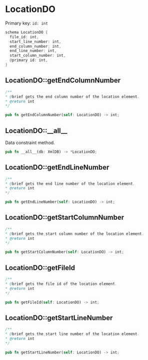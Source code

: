 # LocationDO

Primary key: `id: int`

```rust
schema LocationDO {
  file_id: int,
  start_line_number: int,
  end_column_number: int,
  end_line_number: int,
  start_column_number: int,
  @primary id: int,
}
```
## LocationDO::getEndColumnNumber

```java
/**
* @brief gets the end column number of the location element.
* @return int 
*/
```
```rust
pub fn getEndColumnNumber(self: LocationDO) -> int;
```
## LocationDO::\_\_all\_\_

Data constraint method.

```rust
pub fn __all__(db: XmlDB) -> *LocationDO;
```
## LocationDO::getEndLineNumber

```java
/**
* @brief gets the end line number of the location element.
* @return int 
*/
```
```rust
pub fn getEndLineNumber(self: LocationDO) -> int;
```
## LocationDO::getStartColumnNumber

```java
/**
* @brief gets the start column number of the location element.
* @return int 
*/
```
```rust
pub fn getStartColumnNumber(self: LocationDO) -> int;
```
## LocationDO::getFileId

```java
/**
* @brief gets the file id of the location element.
* @return int
*/
```
```rust
pub fn getFileId(self: LocationDO) -> int;
```
## LocationDO::getStartLineNumber

```java
/**
* @brief gets the start line number of the location element.
* @return int 
*/
```
```rust
pub fn getStartLineNumber(self: LocationDO) -> int;
```
